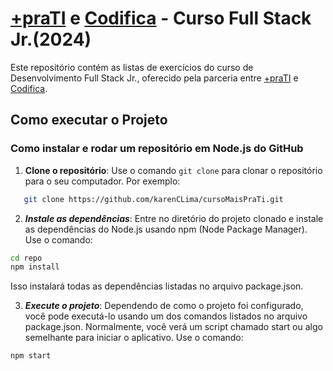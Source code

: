 
# [+praTI](https://www.maisprati.com.br/) e [Codifica](https://www.codificaedu.com.br/) - Curso Full Stack Jr.(2024)

Este repositório contém as listas de exercícios do curso de Desenvolvimento Full Stack Jr., oferecido pela parceria entre [+praTI](https://www.maisprati.com.br/) e [Codifica](https://www.codificaedu.com.br/).

## Como executar o Projeto

### Como instalar e rodar um repositório em Node.js do GitHub

1. **Clone o repositório**: Use o comando `git clone` para clonar o repositório para o seu computador. Por exemplo:

```bash
   git clone https://github.com/karenCLima/cursoMaisPraTi.git
``` 

2. ***Instale as dependências***: Entre no diretório do projeto clonado e instale as dependências do Node.js usando npm (Node Package Manager). Use o comando:
```bash
cd repo
npm install
```
Isso instalará todas as dependências listadas no arquivo package.json.

3. ***Execute o projeto***: Dependendo de como o projeto foi configurado, você pode executá-lo usando um dos comandos listados no arquivo package.json. Normalmente, você verá um script chamado start ou algo semelhante para iniciar o aplicativo. Use o comando:
```bash
npm start
```
